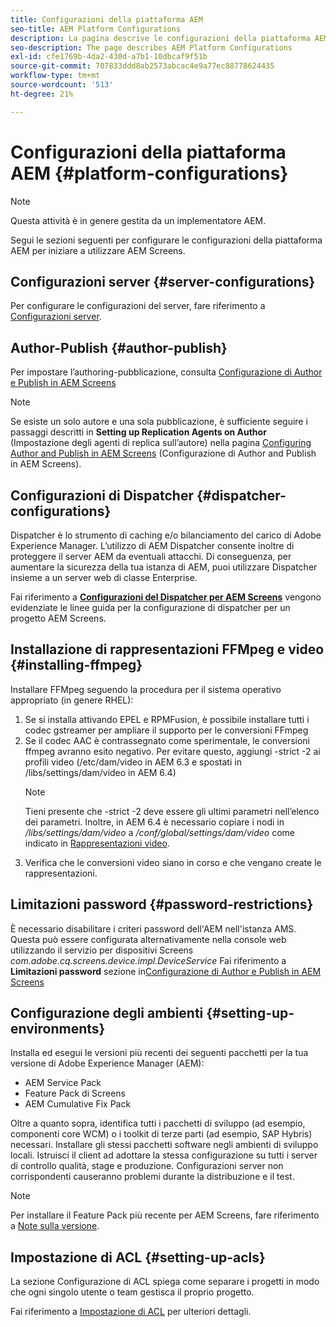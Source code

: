 ```yaml
---
title: Configurazioni della piattaforma AEM
seo-title: AEM Platform Configurations
description: La pagina descrive le configurazioni della piattaforma AEM
seo-description: The page describes AEM Platform Configurations
exl-id: cfe1769b-4da2-430d-a7b1-10dbcaf9f51b
source-git-commit: 707833ddd8ab2573abcac4e9a77ec88778624435
workflow-type: tm+mt
source-wordcount: '513'
ht-degree: 21%

---
```


# Configurazioni della piattaforma AEM  {#platform-configurations}

>[!NOTE]
>
>Questa attività è in genere gestita da un implementatore AEM.

Segui le sezioni seguenti per configurare le configurazioni della piattaforma AEM per iniziare a utilizzare AEM Screens.

## Configurazioni server {#server-configurations}

Per configurare le configurazioni del server, fare riferimento a [Configurazioni server](https://helpx.adobe.com/experience-manager/6-5/screens/using/configuring-screens-introduction.html#ServerConfiguration).

## Author-Publish {#author-publish}

Per impostare l’authoring-pubblicazione, consulta [Configurazione di Author e Publish in AEM Screens](https://helpx.adobe.com/it/experience-manager/6-5/screens/using/author-and-publish.html)

>[!NOTE]
>
>Se esiste un solo autore e una sola pubblicazione, è sufficiente seguire i passaggi descritti in **Setting up Replication Agents on Author** (Impostazione degli agenti di replica sull’autore) nella pagina [Configuring Author and Publish in AEM Screens](https://helpx.adobe.com/it/experience-manager/6-5/screens/using/author-and-publish.html) (Configurazione di Author and Publish in AEM Screens).

## Configurazioni di Dispatcher {#dispatcher-configurations}

Dispatcher è lo strumento di caching e/o bilanciamento del carico di Adobe Experience Manager. L’utilizzo di AEM Dispatcher consente inoltre di proteggere il server AEM da eventuali attacchi. Di conseguenza, per aumentare la sicurezza della tua istanza di AEM, puoi utilizzare Dispatcher insieme a un server web di classe Enterprise.

Fai riferimento a **[Configurazioni del Dispatcher per AEM Screens](https://helpx.adobe.com/experience-manager/6-5/screens/using/dispatcher-configurations-aem-screens.html)** vengono evidenziate le linee guida per la configurazione di dispatcher per un progetto AEM Screens.

## Installazione di rappresentazioni FFMpeg e video {#installing-ffmpeg}

Installare FFMpeg seguendo la procedura per il sistema operativo appropriato (in genere RHEL):

1. Se si installa attivando EPEL e RPMFusion, è possibile installare tutti i codec gstreamer per ampliare il supporto per le conversioni FFmpeg
1. Se il codec AAC è contrassegnato come sperimentale, le conversioni ffmpeg avranno esito negativo. Per evitare questo, aggiungi -strict -2 ai profili video (/etc/dam/video in AEM 6.3 e spostati in /libs/settings/dam/video in AEM 6.4)
   >[!NOTE]
   >
   > Tieni presente che -strict -2 deve essere gli ultimi parametri nell’elenco dei parametri. Inoltre, in AEM 6.4 è necessario copiare i nodi in */libs/settings/dam/video* a */conf/global/settings/dam/video* come indicato in [Rappresentazioni video](https://helpx.adobe.com/experience-manager/6-5/screens/using/generating-renditions.html).
1. Verifica che le conversioni video siano in corso e che vengano create le rappresentazioni.

## Limitazioni password {#password-restrictions}

È necessario disabilitare i criteri password dell&#39;AEM nell&#39;istanza AMS. Questa può essere configurata alternativamente nella console web utilizzando il servizio per dispositivi Screens *com.adobe.cq.screens.device.impl.DeviceService*
Fai riferimento a **Limitazioni password** sezione in[Configurazione di Author e Publish in AEM Screens](https://helpx.adobe.com/it/experience-manager/6-5/screens/using/author-and-publish.html)

## Configurazione degli ambienti {#setting-up-environments}

Installa ed esegui le versioni più recenti dei seguenti pacchetti per la tua versione di Adobe Experience Manager (AEM):

* AEM Service Pack
* Feature Pack di Screens
* AEM Cumulative Fix Pack

Oltre a quanto sopra, identifica tutti i pacchetti di sviluppo (ad esempio, componenti core WCM) o i toolkit di terze parti (ad esempio, SAP Hybris) necessari.
Installare gli stessi pacchetti software negli ambienti di sviluppo locali. Istruisci il client ad adottare la stessa configurazione su tutti i server di controllo qualità, stage e produzione. Configurazioni server non corrispondenti causeranno problemi durante la distribuzione e il test.

>[!NOTE]
>
>Per installare il Feature Pack più recente per AEM Screens, fare riferimento a [Note sulla versione](https://helpx.adobe.com/experience-manager/6-5/screens/user-guide.html?topic=/experience-manager/6-5/screens/morehelp/release-notes.ug.js).

## Impostazione di ACL {#setting-up-acls}

La sezione Configurazione di ACL spiega come separare i progetti in modo che ogni singolo utente o team gestisca il proprio progetto.

Fai riferimento a [Impostazione di ACL](https://helpx.adobe.com/experience-manager/6-5/screens/using/setting-up-acls.html) per ulteriori dettagli.
